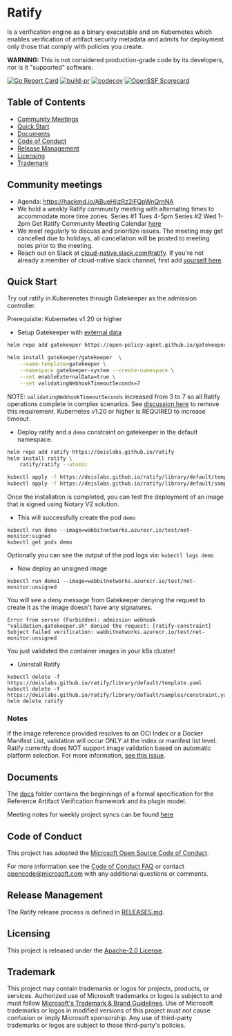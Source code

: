 # Ratify

Is a verification engine as a binary executable and on Kubernetes which enables verification of artifact security metadata and admits for deployment only those that comply with policies you create.

**WARNING:** This is not considered production-grade code
by its developers, nor is it "supported" software.

[![Go Report Card](https://goreportcard.com/badge/github.com/deislabs/ratify)](https://goreportcard.com/report/github.com/deislabs/ratify)
[![build-pr](https://github.com/deislabs/ratify/actions/workflows/build-pr.yml/badge.svg)](https://github.com/deislabs/ratify/actions/workflows/build-pr.yml)
[![codecov](https://codecov.io/gh/binbin-li/ratify/branch/main/graph/badge.svg)](https://codecov.io/gh/binbin-li/ratify)
[![OpenSSF Scorecard](https://api.securityscorecards.dev/projects/github.com/deislabs/ratify/badge)](https://api.securityscorecards.dev/projects/github.com/deislabs/ratify)

## Table of Contents

- [Community Meetings](#community-meetings)
- [Quick Start](#quick-start)
- [Documents](#documents)
- [Code of Conduct](#code-of-conduct)
- [Release Management](#release-management)
- [Licensing](#licensing)
- [Trademark](#trademark)

## Community meetings

- Agenda: https://hackmd.io/ABueHjizRz2iFQpWnQrnNA
- We hold a weekly Ratify community meeting with alternating times to accommodate more time zones.
Series #1 Tues 4-5pm
Series #2 Wed 1-2pm
Get Ratify Community Meeting Calendar [here](https://calendar.google.com/calendar/u/0?cid=OWJjdTF2M3ZiZGhubm1mNmJyMDhzc2swNTRAZ3JvdXAuY2FsZW5kYXIuZ29vZ2xlLmNvbQ)
- We meet regularly to discuss and prioritize issues. The meeting may get cancelled due to holidays, all cancellation will be posted to meeting notes prior to the meeting.
- Reach out on Slack at [cloud-native.slack.com#ratify](https://cloud-native.slack.com/archives/C03T3PEKVA9). If you're not already a member of cloud-native slack channel, first add [yourself here](https://communityinviter.com/apps/cloud-native/cncf).

## Quick Start

Try out ratify in Kuberenetes through Gatekeeper as the admission controller.

Prerequisite: Kubernetes v1.20 or higher

- Setup Gatekeeper with [external data](https://open-policy-agent.github.io/gatekeeper/website/docs/externaldata)

```bash
helm repo add gatekeeper https://open-policy-agent.github.io/gatekeeper/charts

helm install gatekeeper/gatekeeper  \
    --name-template=gatekeeper \
    --namespace gatekeeper-system --create-namespace \
    --set enableExternalData=true \
    --set validatingWebhookTimeoutSeconds=7
```

NOTE: `validatingWebhookTimeoutSeconds` increased from 3 to 7 so all Ratify operations complete in complex scenarios. See [discussion here](https://github.com/deislabs/ratify/issues/269) to remove this requirement. Kubernetes v1.20 or higher is REQUIRED to increase timeout.  

- Deploy ratify and a `demo` constraint on gatekeeper in the default namespace.

```bash
helm repo add ratify https://deislabs.github.io/ratify
helm install ratify \
    ratify/ratify --atomic

kubectl apply -f https://deislabs.github.io/ratify/library/default/template.yaml
kubectl apply -f https://deislabs.github.io/ratify/library/default/samples/constraint.yaml
```

Once the installation is completed, you can test the deployment of an image that is signed using Notary V2 solution.

- This will successfully create the pod `demo`

```bash=
kubectl run demo --image=wabbitnetworks.azurecr.io/test/net-monitor:signed
kubectl get pods demo
```

Optionally you can see the output of the pod logs via: `kubectl logs demo`

- Now deploy an unsigned image

```bash=
kubectl run demo1 --image=wabbitnetworks.azurecr.io/test/net-monitor:unsigned
```

You will see a deny message from Gatekeeper denying the request to create it as the image doesn't have any signatures.

```bash=
Error from server (Forbidden): admission webhook "validation.gatekeeper.sh" denied the request: [ratify-constraint] Subject failed verification: wabbitnetworks.azurecr.io/test/net-monitor:unsigned
```

You just validated the container images in your k8s cluster!

- Uninstall Ratify

```bash=
kubectl delete -f https://deislabs.github.io/ratify/library/default/template.yaml
kubectl delete -f https://deislabs.github.io/ratify/library/default/samples/constraint.yaml
helm delete ratify
```

### Notes

If the image reference provided resolves to an OCI Index or a Docker Manifest List, validation will occur ONLY at the index or manifest list level. Ratify currently does NOT support image validation based on automatic platform selection. For more information, [see this issue](https://github.com/deislabs/ratify/issues/101).

## Documents

The [docs](docs/README.md) folder contains the beginnings of a formal
specification for the Reference Artifact Verification framework and its plugin model.

Meeting notes for weekly project syncs can be found [here](https://hackmd.io/ABueHjizRz2iFQpWnQrnNA?both)

## Code of Conduct

This project has adopted the [Microsoft Open Source Code of
Conduct](https://opensource.microsoft.com/codeofconduct/).

For more information see the [Code of Conduct
FAQ](https://opensource.microsoft.com/codeofconduct/faq/) or contact
[opencode@microsoft.com](mailto:opencode@microsoft.com) with any additional
questions or comments.

## Release Management

The Ratify release process is defined in [RELEASES.md](./RELEASES.md).

## Licensing

This project is released under the [Apache-2.0 License](./LICENSE).

## Trademark

This project may contain trademarks or logos for projects, products, or services. Authorized use of Microsoft trademarks or logos is subject to and must follow [Microsoft's Trademark & Brand Guidelines][microsoft-trademark]. Use of Microsoft trademarks or logos in modified versions of this project must not cause confusion or imply Microsoft sponsorship. Any use of third-party trademarks or logos are subject to those third-party's policies.

[microsoft-trademark]: https://www.microsoft.com/en-us/legal/intellectualproperty/trademarks
